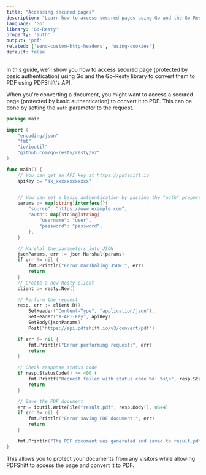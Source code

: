 ```yaml
---
title: "Accessing secured pages"
description: "Learn how to access secured pages using Go and the Go-Resty library. This guide offers detailed steps with code samples in Go and the Go-Resty library, highlighting how you can acces page protected by basic authentication to convert them to PDF using PDFShift's API."
language: 'Go'
library: 'Go-Resty'
property: 'auth'
output: 'pdf'
related: ['send-custom-http-headers', 'using-cookies']
default: false
---
```


In this guide, we'll show you how to access secured page (protected by basic authentication) using Go and the Go-Resty library to convert them to PDF using PDFShift's API.

When you're converting a document, you might want to access a secured page (protected by basic authentication) to convert it to PDF. This can be done by setting the `auth` parameter to the request.

```go
package main

import (
	"encoding/json"
	"fmt"
	"io/ioutil"
	"github.com/go-resty/resty/v2"
)

func main() {
	// You can get an API key at https://pdfshift.io
	apiKey := "sk_xxxxxxxxxxxx"


	// You can set a basic authentication by passing the "auth" property which contains a username and password
	params := map[string]interface{}{
		"source": "https://www.example.com",
		"auth": map[string]string{
			"username": "user",
			"password": "password",
		},
	}

	// Marshal the parameters into JSON
	jsonParams, err := json.Marshal(params)
	if err != nil {
		fmt.Println("Error marshaling JSON:", err)
		return
	}
	// Create a new Resty client
	client := resty.New()

	// Perform the request
	resp, err := client.R().
		SetHeader("Content-Type", "application/json").
		SetHeader("X-API-Key", apiKey).
		SetBody(jsonParams).
		Post("https://api.pdfshift.io/v3/convert/pdf")

	if err != nil {
		fmt.Println("Error performing request:", err)
		return
	}

	// Check response status code
	if resp.StatusCode() >= 400 {
		fmt.Printf("Request failed with status code %d: %s\n", resp.StatusCode(), string(resp.Body()))
		return
	}

	// Save the PDF document
	err = ioutil.WriteFile("result.pdf", resp.Body(), 0644)
	if err != nil {
		fmt.Println("Error saving PDF document:", err)
		return
	}

	fmt.Println("The PDF document was generated and saved to result.pdf")
}
```

This allows you to protect your documents from any visitors while allowing PDFShift to access the page and convert it to PDF.
